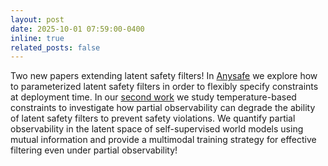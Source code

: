 ```yaml
---
layout: post
date: 2025-10-01 07:59:00-0400
inline: true
related_posts: false
---
```


Two new papers extending latent safety filters! In [Anysafe](https://any-safe.github.io/) we explore how to parameterized latent safety filters in order to flexibly specify constraints at deployment time. In our [second work](https://cmu-intentlab.github.io/multisafe/) we study temperature-based constraints to investigate how partial observability can degrade the ability of latent safety filters to prevent safety violations. We quantify partial observability in the latent space of self-supervised world models using mutual information and provide a multimodal training strategy for effective filtering even under partial observability!

